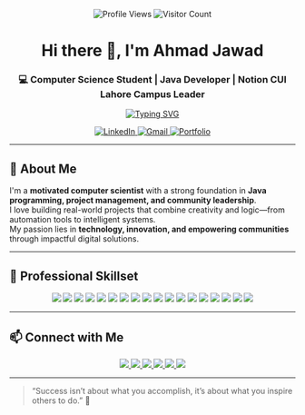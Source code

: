 <!-- Profile Views -->
<p align="center">
  <img src="https://komarev.com/ghpvc/?username=ahmadjawad533&label=👀+Profile+Views&color=brightgreen&style=for-the-badge" alt="Profile Views" />
  <img src="https://visitor-badge.laobi.icu/badge?page_id=ahmadjawad533.ahmadjawad533&left_color=gray&right_color=blue&style=for-the-badge" alt="Visitor Count" />
</p>

<!-- Profile Header -->
<h1 align="center">Hi there 👋, I'm Ahmad Jawad</h1>
<h3 align="center">💻 Computer Science Student | Java Developer | Notion CUI Lahore Campus Leader</h3>

<!-- Typing Animation -->
<p align="center">
  <a href="https://git.io/typing-svg">
    <img src="https://readme-typing-svg.herokuapp.com?font=Fira+Code&pause=1000&color=0e75b6&width=450&lines=Passionate+Developer+and+Innovator;Community+Builder+and+Learner;Exploring+AI+and+Open+Source;Always+Learning+New+Things" alt="Typing SVG" />
  </a>
</p>

<!-- Social Links -->
<p align="center">
  <a href="https://www.linkedin.com/in/ahmadjawad533/" target="_blank">
    <img src="https://img.shields.io/badge/LinkedIn-0077B5.svg?&style=for-the-badge&logo=linkedin&logoColor=white" alt="LinkedIn" />
  </a>
  <a href="mailto:iahmadjawad.533@gmail.com">
    <img src="https://img.shields.io/badge/Gmail-D14836.svg?&style=for-the-badge&logo=gmail&logoColor=white" alt="Gmail" />
  </a>
  <a href="https://ahmadjawad533.github.io/">
    <img src="https://img.shields.io/badge/Portfolio-000000.svg?&style=for-the-badge&logo=firefox&logoColor=white" alt="Portfolio" />
  </a>
</p>

---

## 💼 About Me

I'm a **motivated computer scientist** with a strong foundation in **Java programming, project management, and community leadership**.  
I love building real-world projects that combine creativity and logic—from automation tools to intelligent systems.  
My passion lies in **technology, innovation, and empowering communities** through impactful digital solutions.

---

## 🧠 Professional Skillset

<p align="center">
  <!-- Programming Languages -->
  <img src="https://img.shields.io/badge/Java-ED8B00?style=for-the-badge&logo=java&logoColor=white" />
  <img src="https://img.shields.io/badge/Python-3776AB?style=for-the-badge&logo=python&logoColor=white" />
  <img src="https://img.shields.io/badge/C++-00599C?style=for-the-badge&logo=cplusplus&logoColor=white" />
  <img src="https://img.shields.io/badge/HTML5-E34F26?style=for-the-badge&logo=html5&logoColor=white" />

  <!-- Databases -->
  <img src="https://img.shields.io/badge/MySQL-4479A1?style=for-the-badge&logo=mysql&logoColor=white" />
  <img src="https://img.shields.io/badge/MongoDB-4EA94B?style=for-the-badge&logo=mongodb&logoColor=white" />
  <img src="https://img.shields.io/badge/NoSQL-336791?style=for-the-badge&logo=databricks&logoColor=white" />
  <img src="https://img.shields.io/badge/Database-003B57?style=for-the-badge&logo=databricks&logoColor=white" />

  <!-- Development Tools -->
  <img src="https://img.shields.io/badge/Linux-FCC624?style=for-the-badge&logo=linux&logoColor=black" />
  <img src="https://img.shields.io/badge/VS%20Code-007ACC?style=for-the-badge&logo=visualstudiocode&logoColor=white" />
  <img src="https://img.shields.io/badge/PyCharm-000000?style=for-the-badge&logo=pycharm&logoColor=white" />
  <img src="https://img.shields.io/badge/IntelliJ%20IDEA-000000?style=for-the-badge&logo=intellijidea&logoColor=white" />
  <img src="https://img.shields.io/badge/Dev%20C++-1E90FF?style=for-the-badge&logo=dev.to&logoColor=white" />
  <img src="https://img.shields.io/badge/Packet%20Tracer-0078D4?style=for-the-badge&logo=cisco&logoColor=white" />

  <!-- Web / Other Tools -->
  <img src="https://img.shields.io/badge/WordPress-21759B?style=for-the-badge&logo=wordpress&logoColor=white" />
  <img src="https://img.shields.io/badge/Scratch-4D97FF?style=for-the-badge&logo=scratch&logoColor=white" />
  <img src="https://img.shields.io/badge/Git-F05032?style=for-the-badge&logo=git&logoColor=white" />
  <img src="https://img.shields.io/badge/GitHub-100000?style=for-the-badge&logo=github&logoColor=white" />
</p>

---

## 📫 Connect with Me

<p align="center">
  <a href="https://www.facebook.com/ahmadjawad533/">
    <img src="https://img.shields.io/badge/Facebook-1877F2?logo=facebook&logoColor=white&style=for-the-badge" />
  </a>
  <a href="https://instagram.com/ahmadjawad.533">
    <img src="https://img.shields.io/badge/Instagram-E4405F?logo=instagram&logoColor=white&style=for-the-badge" />
  </a>
  <a href="https://twitter.com/ahmadjawad533">
    <img src="https://img.shields.io/badge/Twitter-1DA1F2?logo=twitter&logoColor=white&style=for-the-badge" />
  </a>
  <a href="https://www.linkedin.com/in/ahmadjawad533/">
    <img src="https://img.shields.io/badge/LinkedIn-0077B5?logo=linkedin&logoColor=white&style=for-the-badge" />
  </a>
  <a href="https://github.com/ahmadjawad533">
    <img src="https://img.shields.io/badge/GitHub-100000?logo=github&logoColor=white&style=for-the-badge" />
  </a>
  <a href="https://iahmadjawad533.wixsite.com/my-site">
    <img src="https://img.shields.io/badge/Portfolio-000000?logo=firefox&logoColor=white&style=for-the-badge" />
  </a>
</p>

---

> “Success isn’t about what you accomplish, it’s about what you inspire others to do.” 🚀
